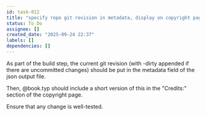 ```yaml
---
id: task-012
title: "specify repo git revision in metadata, display on copyright page"
status: To Do
assignee: []
created_date: "2025-09-24 22:37"
labels: []
dependencies: []
---
```


As part of the build step, the current git revision (with -dirty appended if
there are uncommitted changes) should be put in the metadata field of the json
output file.

Then, @book.typ should include a short version of this in the "Credits:" section
of the copyright page.

Ensure that any change is well-tested.

